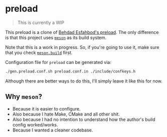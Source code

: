 # preload

> This is currently a WIP

This preload is a clone of [Behdad Esfahbod's preload](http://preload.sf.net).
The only difference is that this project uses [`meson`](https://mesonbuild.com)
as its build system.

Note that this is a work in progress. So, if you're going to use it, make sure
that you check [`meson.build`](/meson.build) first.

Configuration file for `preload` can be generated via:

```sh
./gen.preload.conf.sh preload.conf.in ./include/confkeys.h
```

Although there are better ways to do this, I'll simply leave it like this for
now.

## Why `meson`?

- Because it is easier to configure.
- Also because I hate Make, CMake and all other shit.
- Also because I had no intention to understand how the author's build config
  worked/works.
- Because I wanted a cleaner codebase.
